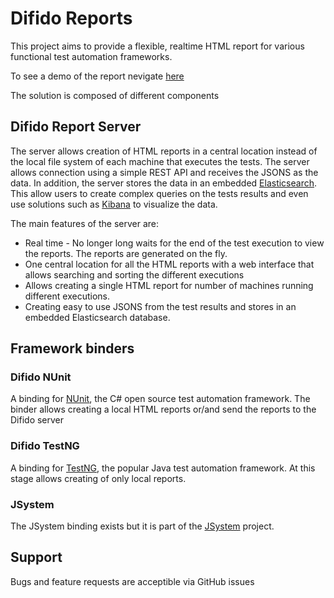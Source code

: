 Difido Reports
================

This project aims to provide a flexible, realtime HTML report for various functional test automation frameworks.

To see a demo of the report nevigate [here](http://top-q.github.io/difido-reports/demo/)

The solution is composed of different components

## Difido Report Server
The server allows creation of HTML reports in a central location instead of the local file system of each machine that executes the tests. 
The server allows connection using a simple REST API and receives the JSONS as the data. In addition, the server stores the data in an embedded [Elasticsearch](https://www.elastic.co/). This allow users to create complex queries on the tests results and even use solutions such as [Kibana](https://www.elastic.co/products/kibana) to visualize the data. 

The main features of the server are:
* Real time - No longer long waits for the end of the test execution to view the reports. The reports are generated on the fly.
* One central location for all the HTML reports with a web interface that allows searching and sorting the different executions
* Allows creating a single HTML report for number of machines running different executions. 
* Creating easy to use JSONS from the test results and stores in an embedded Elasticsearch database. 

## Framework binders

### Difido NUnit
A binding for [NUnit](http://www.nunit.org/), the C# open source test automation framework. The binder allows creating a local HTML reports or/and send the reports to the Difido server 

### Difido TestNG
A binding for [TestNG](http://testng.org/doc/index.html), the popular Java test automation framework. At this stage allows creating of only local reports. 

### JSystem
The JSystem binding exists but it is part of the [JSystem](http://jsystem.org/) project. 


## Support
Bugs and feature requests are acceptible via GitHub issues


